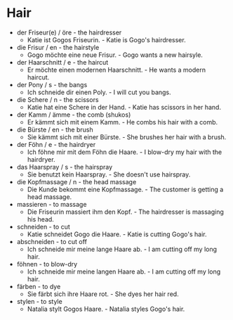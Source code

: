 # Hair

-  der Friseur(e) / öre - the hairdresser
    -  Katie ist Gogos Friseurin. - Katie is Gogo's hairdresser.
-  die Frisur / en - the hairstyle
    -  Gogo möchte eine neue Frisur. - Gogo wants a new hairsyle.
-  der Haarschnitt / e  -  the haircut
    -  Er möchte einen modernen Haarschnitt. - He wants a modern haircut.
-  der Pony / s - the bangs
    -  Ich schneide dir einen Poly. - I will cut you bangs.
-  die Schere / n - the scissors
    -  Katie hat eine Schere in der Hand. - Katie has scissors in her hand.
-  der Kamm / ämme - the comb (shukos)
    -  Er kämmt sich mit einem Kamm. - He combs his hair with a comb.
-  die Bürste / en - the brush
    -  Sie kämmt sich mit einer Bürste.  -  She brushes her hair with a brush.
-  der Föhn / e - the hairdryer
    -  Ich föhne mir mit dem Föhn die Haare.  -  I blow-dry my hair with the hairdryer.
-  das Haarspray / s - the hairspray
    -  Sie benutzt kein Haarspray.  -  She doesn't use hairspray.
-  die Kopfmassage / n - the head massage
    -  Die Kunde bekommt eine Kopfmassage.   -  The customer is getting a head massage.
-  massieren  - to massage
    -  Die Friseurin massiert ihm den Kopf. - The hairdresser is massaging his head.
-  schneiden - to cut
    -  Katie schneidet Gogo die Haare.  -  Katie is cutting Gogo's hair.
-  abschneiden - to cut off
    -  Ich schneide mir meine lange Haare ab. - I am cutting off my long hair.
-  föhnen - to blow-dry
    -  Ich schneide mir meine langen Haare ab.  -  I am cutting off my long hair.
-  färben - to dye
    -  Sie färbt sich ihre Haare rot.  -  She dyes her hair red.
-  stylen - to style
    -  Natalia stylt Gogos Haare. - Natalia styles Gogo's hair.
